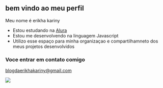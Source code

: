 ## bem vindo ao meu perfil

Meu nome é erikha kariny

- Estou estudando na [Alura](https://www.alura.com.br)
- Estou me desenvolvendo na linguagem Javascript
- Utilizo esse espaço para minha organizaçao e compartilhamneto dos meus projetos desenvolvidos

### Voce entrar em contato comigo

blogdaerikhakariny@gmail.com



![](https://media1.tenor.com/m/4d44dCfO1XUAAAAC/anxiety-packing.gif)

